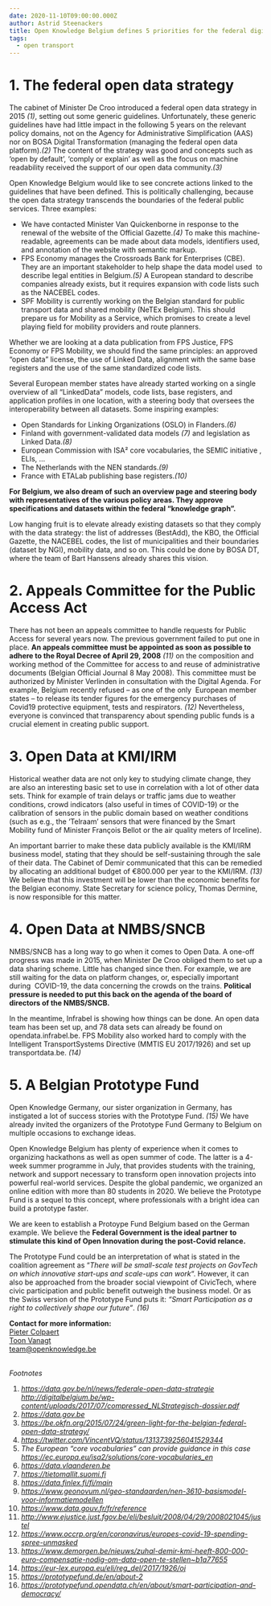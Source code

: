 ```yaml
---
date: 2020-11-10T09:00:00.000Z
author: Astrid Steenackers
title: Open Knowledge Belgium defines 5 priorities for the federal digital agenda
tags:
  - open transport
---
```


# 1. The federal open data strategy

The cabinet of Minister De Croo introduced a federal open data strategy in 2015 _(1)_, setting out some generic guidelines. Unfortunately, these generic guidelines have had little impact in the following 5 years on the relevant policy domains, not on the Agency for Administrative Simplification (AAS) nor on BOSA Digital Transformation (managing the federal open data platform)._(2)_ The content of the strategy was good and concepts such as ‘open by default’, ‘comply or explain’ as well as the focus on machine readability received the support of our open data community._(3)_

Open Knowledge Belgium would like to see concrete actions linked to the guidelines that have been defined. This is politically challenging, because the open data strategy transcends the boundaries of the federal public services. Three examples:

- We have contacted Minister Van Quickenborne in response to the renewal of the website of the Official Gazette._(4)_ To make this machine-readable, agreements can be made about data models, identifiers used, and annotation of the website with semantic markup.
- FPS Economy manages the Crossroads Bank for Enterprises (CBE). They are an important stakeholder to help shape the data model used  to describe legal entities in Belgium._(5)_ A European standard to describe companies already exists, but it requires expansion with code lists such as the NACEBEL codes.
- SPF Mobility is currently working on the Belgian standard for public transport data and shared mobility (NeTEx Belgium). This should prepare us for Mobility as a Service, which promises to create a level playing field for mobility providers and route planners.

Whether we are looking at a data publication from FPS Justice, FPS Economy or FPS Mobility, we should find the same principles: an approved “open data” license, the use of Linked Data, alignment with the same base registers and the use of the same standardized code lists.

Several European member states have already started working on a single overview of all “LinkedData” models, code lists, base registers, and application profiles in one location, with a steering body that oversees the interoperability between all datasets. Some inspiring examples:

- Open Standards for Linking Organizations (OSLO) in Flanders._(6)_
- Finland with government-validated data models _(7)_ and legislation as Linked Data._(8)_
- European Commission with ISA² core vocabularies, the SEMIC initiative , ELIs, …
- The Netherlands with the NEN standards._(9)_
- France with ETALab publishing base registers._(10)_

**For Belgium, we also dream of such an overview page and steering body with representatives of the various policy areas. They approve specifications and datasets within the federal “knowledge graph”.**

Low hanging fruit is to elevate already existing datasets so that they comply with the data strategy: the list of addresses (BestAdd), the KBO, the Official Gazette, the NACEBEL codes, the list of municipalities and their boundaries (dataset by NGI), mobility data, and so on. This could be done by BOSA DT, where the team of Bart Hanssens already shares this vision.

# 2. Appeals Committee for the Public Access Act

There has not been an appeals committee to handle requests for Public Access for several years now. The previous government failed to put one in place. **An appeals committee must be appointed as soon as possible to adhere to the Royal Decree of April 29, 2008** _(11)_ on the composition and working method of the Committee for access to and reuse of administrative documents (Belgian Official Journal 8 May 2008). This committee must be authorized by Minister Verlinden in consultation with the Digital Agenda. For example, Belgium recently refused – as one of the only  European member states – to release its tender figures for the emergency purchases of Covid19 protective equipment, tests and respirators. _(12)_ Nevertheless, everyone is convinced that transparency about spending public funds is a crucial element in creating public support.

# 3. Open Data at KMI/IRM

Historical weather data are not only key to studying climate change, they are also an interesting basic set to use in correlation with a lot of other data sets. Think for example of train delays or traffic jams due to weather conditions, crowd indicators (also useful in times of COVID-19) or the calibration of sensors in the public domain based on weather conditions (such as e.g., the ‘Telraam’ sensors that were financed by the Smart Mobility fund of Minister François Bellot or the air quality meters of Irceline).

An important barrier to make these data publicly available is the KMI/IRM business model, stating that they should be self-sustaining through the sale of their data. The Cabinet of Demir communicated that this can be remedied by allocating an additional budget of €800.000 per year to the KMI/IRM. _(13)_ We believe that this investment will be lower than the economic benefits for the Belgian economy. State Secretary for science policy, Thomas Dermine, is now responsible for this matter.

# 4. Open Data at NMBS/SNCB

NMBS/SNCB has a long way to go when it comes to Open Data. A one-off progress was made in 2015, when Minister De Croo obliged them to set up a data sharing scheme. Little has changed since then. For example, we are still waiting for the data on platform changes, or, especially important during  COVID-19, the data concerning the crowds on the trains. **Political pressure is needed to put this back on the agenda of the board of directors of the NMBS/SNCB.**

In the meantime, Infrabel is showing how things can be done. An open data team has been set up, and 78 data sets can already be found on opendata.infrabel.be. FPS Mobility also worked hard to comply with the Intelligent TransportSystems Directive (MMTIS EU 2017/1926) and set up transportdata.be. _(14)_

# 5. A Belgian Prototype Fund

Open Knowledge Germany, our sister organization in Germany, has instigated a lot of success stories with the Prototype Fund. _(15)_ We have already invited the organizers of the Prototype Fund Germany to Belgium on multiple occasions to exchange ideas.

Open Knowledge Belgium has plenty of experience when it comes to organizing hackathons as well as open summer of code. The latter is a 4-week summer programme in July, that provides students with the training, network and support necessary to transform open innovation projects into powerful real-world services. Despite the global pandemic, we organized an online edition with more than 80 students in 2020. We believe the Prototype Fund is a sequel to this concept, where professionals with a bright idea can build a prototype faster.

We are keen to establish a Protoype Fund Belgium based on the German example. We believe the **Federal Government is the ideal partner** **to stimulate this kind of Open Innovation during the post-Covid relance.**

The Prototype Fund could be an interpretation of what is stated in the coalition agreement as “_There will be small-scale test projects on GovTech on which innovative start-ups and scale-ups can work_“. However, it can also be approached from the broader social viewpoint of CivicTech, where civic participation and public benefit outweigh the business model. Or as the Swiss version of the Prototype Fund puts it: _“Smart Participation as a right to collectively shape our future”_. _(16)_

**Contact for more information:**\
[Pieter Colpaert](https://twitter.com/pietercolpaert)\
[Toon Vanagt](https://twitter.com/Toon)\
[team@openknowledge.be](mailto:team@openknowledge.be)

_\
Footnotes_

1. _<https://data.gov.be/nl/news/federale-open-data-strategie> <http://digitalbelgium.be/wp-content/uploads/2017/07/compressed_NLStrategisch-dossier.pdf>_
2. _<https://data.gov.be>_
3. _<https://be.okfn.org/2015/07/24/green-light-for-the-belgian-federal-open-data-strategy/>_
4. _<https://twitter.com/VincentVQ/status/1313739256041529344>_
5. _The European “core vocabularies” can provide guidance in this case <https://ec.europa.eu/isa2/solutions/core-vocabularies_en>_
6. _<https://data.vlaanderen.be>_
7. _<https://tietomallit.suomi.fi>_
8. _<https://data.finlex.fi/fi/main>_
9. _<https://www.geonovum.nl/geo-standaarden/nen-3610-basismodel-voor-informatiemodellen>_
10. _<https://www.data.gouv.fr/fr/reference>_
11. _<http://www.ejustice.just.fgov.be/eli/besluit/2008/04/29/2008021045/justel>_
12. _<https://www.occrp.org/en/coronavirus/europes-covid-19-spending-spree-unmasked>_
13. _<https://www.demorgen.be/nieuws/zuhal-demir-kmi-heeft-800-000-euro-compensatie-nodig-om-data-open-te-stellen~b1a77655>_
14. _<https://eur-lex.europa.eu/eli/reg_del/2017/1926/oj>_
15. _<https://prototypefund.de/en/about-2>_
16. _<https://prototypefund.opendata.ch/en/about/smart-participation-and-democracy/>_
